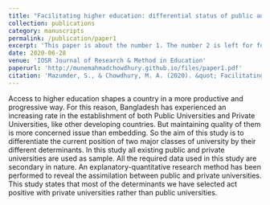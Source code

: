 ```yaml
---
title: "Facilitating higher education: differential status of public and private universities in Bangladesh"
collection: publications
category: manuscripts
permalink: /publication/paper1
excerpt: 'This paper is about the number 1. The number 2 is left for future work.'
date: 2020-06-28
venue: 'IOSR Journal of Research & Method in Education'
paperurl: 'http://munemahmadchowdhury.github.io/files/paper1.pdf'
citation: 'Mazumder, S., & Chowdhury, M. A. (2020). &quot; Facilitating higher education: differential status of public and private universities in Bangladesh.&quot; <i>IOSR Journal of Research & Method in Education</i>. 10(3), 14-23.'
---
```

Access to higher education shapes a country in a more productive and progressive way. For this reason, Bangladesh has experienced an increasing rate in the establishment of both Public Universities and Private Universities, like other developing countries. But maintaining quality of them is more concerned issue than embedding. So the aim of this study is to differentiate the current position of two major classes of university by their different determinants. In this study all existing public and private universities are used as sample. All the required data used in this study are secondary in nature. An explanatory-quantitative research method has been performed to reveal the assimilation between public and private universities. This study states that most of the determinants we have selected act positive with private universities rather than public universities. 

